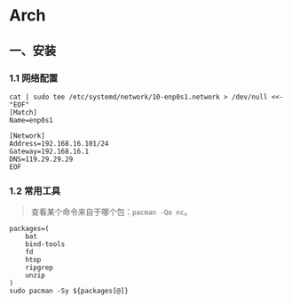 # Arch

## 一、安装

### 1.1 网络配置

```shell
cat | sudo tee /etc/systemd/network/10-enp0s1.network > /dev/null <<- "EOF"
[Match]
Name=enp0s1

[Network]
Address=192.168.16.101/24
Gateway=192.168.16.1
DNS=119.29.29.29
EOF
```

### 1.2 常用工具

> 查看某个命令来自于哪个包：`pacman -Qo nc`。

```shell
packages=(
    bat
    bind-tools
    fd
    htop
    ripgrep
    unzip
)
sudo pacman -Sy ${packages[@]}
```
